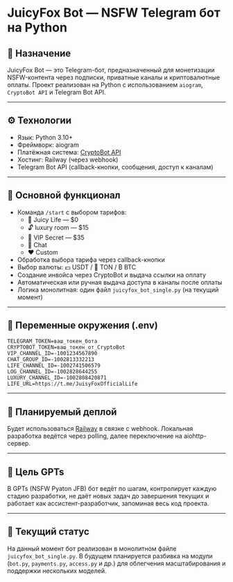 # JuicyFox Bot — NSFW Telegram бот на Python

## 📌 Назначение
JuicyFox Bot — это Telegram-бот, предназначенный для монетизации NSFW-контента через подписки, приватные каналы и криптовалютные оплаты. Проект реализован на Python с использованием `aiogram`, `CryptoBot API` и Telegram Bot API.

---

## ⚙️ Технологии
- Язык: Python 3.10+
- Фреймворк: aiogram
- Платёжная система: [CryptoBot API](https://docs.crypt.bot/)
- Хостинг: Railway (через webhook)
- Telegram Bot API (callback-кнопки, сообщения, доступ к каналам)

---

## 💼 Основной функционал
- Команда `/start` с выбором тарифов:
  - 👀 Juicy Life — $0
  - 🔓 luxury room — $15
  - 👑 VIP Secret — $35
  - 💬 Chat
  - ❤️ Custom
- Обработка выбора тарифа через callback-кнопки
- Выбор валюты: 💵 USDT / 🔮 TON / ₿ BTC
- Создание инвойса через CryptoBot и выдача ссылки на оплату
- Автоматическая или ручная выдача доступа в каналы после оплаты
- Логика монолитная: один файл `juicyfox_bot_single.py` (на текущий момент)

---

## 🔐 Переменные окружения (.env)

```
TELEGRAM_TOKEN=ваш_токен_бота
CRYPTOBOT_TOKEN=ваш_токен_от_CryptoBot
VIP_CHANNEL_ID=-1001234567890
CHAT_GROUP_ID=-1002813332213
LIFE_CHANNEL_ID=-1002741506579
LOG_CHANNEL_ID=-1002828644255
LUXURY_CHANNEL_ID=-1002808420871
LIFE_URL=https://t.me/JuisyFoxOfficialLife
```

---

## 🚀 Планируемый деплой

Будет использоваться [Railway](https://railway.app/) в связке с webhook. Локальная разработка ведётся через polling, далее переключение на aiohttp-сервер.

---

## 🧠 Цель GPTs

В GPTs (NSFW Pyaton JFB) бот ведёт по шагам, контролирует каждую стадию разработки, не даёт новых задач до завершения текущих и работает как ассистент-разработчик, запоминая весь код проекта.

---

## 🧩 Текущий статус

На данный момент бот реализован в монолитном файле `juicyfox_bot_single.py`. В будущем планируется разбивка на модули (`bot.py`, `payments.py`, `access.py` и др.) для облегчения масштабирования и поддержки нескольких моделей.
